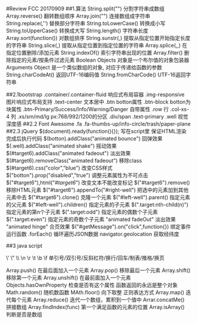 #Review FCC 20170909
##1.算法
String.split("") 分割字符串成数组
Array.reverse() 翻转数组顺序
Array.join("") 连接数组成字符串
String.replace(,'') 替换部分字符串
String.toLowerCase() 转换成小写
String.toUpperCase() 转换成大写
String.length() 字符串长度
Array.sort(function()) 对数组排序
String.sunstr(,) 提取从指定位置开始指定长度的字符串
String.slice(,) 提取从指定位置到指定位置的字符串
Array.splice(,,) 在指定位置删除/添加元素
String.indexOf() 索引字符串出现的位置
Array.filter() 删除指定的元素/按条件过滤元素
Boolean Objects 对象是一个布尔值的对象包装器
Arguments Object 是一个类似数组的对象, 对应于传递给函数的参数
String.charCodeAt() 返回UTF-16编码值
String.fromCharCode() UTF-16返回字符串

##2.1bootstrap
.container/.container-fluid 响应式布局容器
.img-responsive 图片响应式布局支持
.text-center 文本居中
.btn botton属性
.btn-block botton为块属性
.btn-Primary/Success/Info/Warning/Danger 自带属性
.row 行
.col-xs-4 列
.xs/sm/md/lg px:768/992/1200的分区
.div/span
.text-primary
.well 视觉深度感
##2.2 Font Awesome
.fa
.fa-thumbs-up/info-circle/trash/paper-plane
##2.3 jQuery
$(document).ready(function(){}); 写在script里 保证HTML渲染完成后执行代码
$(botton).addClass("animated bounce") 回弹效果
$(.well).addClass("animated shake") 摇动效果
$(#target6).addClass("animated fadeout") 淡出效果
$(#target6).removeClass("animated fadeout") 移除class
$(#target6).css("color","blue") 改变CSS样式
$("botton").prop("disabled","true") 调整元素属性为不可点击
$("#target6"),html("<em>#target6</em>") 改变文本不能改变标记
$("#target6").remove() 移除HTML元素
$("#target6").appendTo("#right-well") 把选中的元素加到其他元素中去
$("#target6").clone() 克隆一个元素
$("#left-well").parent() 指定元素的父元素
$("#left-well").children() 指定元素的子元素
$(".target:nth-child(n)") 指定元素的第n个子元素
$(".target:odd") 指定元素的偶数个子元素
$(".target:even") 指定元素的奇数个子元素
"animated fadeOut" 淡出效果
"animated hinge" 合页效果
$("#getMessage").on("click",function{}) 绑定事件运行函数
.forEach() 循环遍历JSON数据
navigator.geolocation 获取经纬度


##3 java script
<!-->\' \" \\ \n \r \t \b \f</--> 单引号/双引号/反斜杠符/换行/回车/制表/推格/换页
Array.push() 在最后面加入一个元素
Array.pop() 移除最后一个元素
Array.shift() 移除第一个元素
Array.unshift() 在最前面加入一个元素
Objects.hasOwnProperty 检查是否有这个属性
函数返回的永远是整个对象
Math.random() 随机数函数
MAth.floor() 向下取整
正则表达方式
Array.map() 迭代每个元素
Array.reduce() 迭代一个数组，累积到一个值中
Arrar.concatMe() 拼接数组
Array.findIndex(func) 第一个满足函数的元素的位置
Array.isArray() 判断是否是数组
